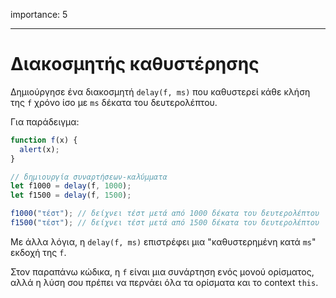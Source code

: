 importance: 5

---

# Διακοσμητής καθυστέρησης

Δημιούργησε ένα διακοσμητή `delay(f, ms)` που καθυστερεί κάθε κλήση της `f` χρόνο ίσο με `ms` δέκατα του δευτερολέπτου.

Για παράδειγμα:

```js
function f(x) {
  alert(x);
}

// δημιουργία συναρτήσεων-καλύμματα
let f1000 = delay(f, 1000);
let f1500 = delay(f, 1500);

f1000("τέστ"); // δείχνει τέστ μετά από 1000 δέκατα του δευτερολέπτου
f1500("τέστ"); // δείχνει τέστ μετά από 1500 δέκατα του δευτερολέπτου
```

Με άλλα λόγια, η `delay(f, ms)` επιστρέφει μια "καθυστερημένη κατά `ms`" εκδοχή της `f`.

Στον παραπάνω κώδικα, η `f` είναι μια συνάρτηση ενός μονού ορίσματος, αλλά η λύση σου πρέπει να περνάει όλα τα ορίσματα και το context `this`.

